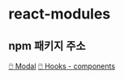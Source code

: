 # react-modules

## npm 패키지 주소

[🖱️ Modal](https://www.npmjs.com/package/badahertz52-react-modules-hooks)
[🖱️ Hooks - components](https://www.npmjs.com/package/badahertz52-react-modules-components)
